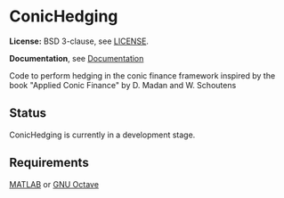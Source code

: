ConicHedging
============
**License:** BSD 3-clause, see [LICENSE](LICENSE).

**Documentation**, see [Documentation](documentation.md)

Code to perform hedging in the conic finance framework inspired 
by the book "Applied Conic Finance" by D. Madan and W. Schoutens

## Status

ConicHedging is currently in a development stage.

## Requirements

[MATLAB](https://www.mathworks.com/products/matlab/) or [GNU Octave](https://www.gnu.org/software/octave/)